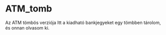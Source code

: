 # ATM_tomb
Az ATM tömbös verziója
Itt a kiadható bankjegyeket egy tömbben tárolom, és onnan olvasom ki.
